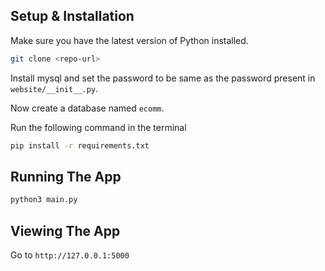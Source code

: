## Setup & Installation

Make sure you have the latest version of Python installed.

```bash
git clone <repo-url>
```

Install mysql and set the password to be same as the password present in  ```website/__init__.py```.

Now create a database named ```ecomm```.

Run the following command in the terminal
```bash
pip install -r requirements.txt
```

## Running The App

```bash
python3 main.py
```

## Viewing The App

Go to `http://127.0.0.1:5000`
